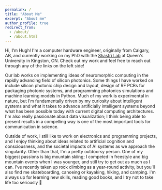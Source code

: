 ```yaml
---
permalink: /
title: "About Me"
excerpt: "About me"
author_profile: true
redirect_from: 
  - /about/
  - /about.html
---
```



Hi, I'm Hugh! I'm a computer hardware engineer, originally from Calgary, AB, and currently working on my PhD with the [Shastri Lab](https://www.queensu.ca/physics/shastrilab/) at Queen's University in Kingston, ON. Check out my work and feel free to reach out through any of the links on the left side!

Our lab works on implementing ideas of neuromorphic computing in the rapidly advancing field of silicon photonics. Some things I have worked on include silicon photonic chip design and layout, design of RF PCBs for packaging photonic systems, and programming photonics simulations and machine learning models in Python. Much of my work is experimental in nature, but I'm fundamentally driven by my curiosity about intelligent systems and what it takes to advance artificially intelligent systems beyond what has been possible today with current digital computing architectures. I'm also really passionate about data visualization; I think being able to present results in a compelling way is one of the most important tools for communication in science.

Outside of work, I still like to work on electronics and programming projects, and I enjoy thinking about ideas related to artificial cognition and consciousness, and the societal impacts of AI systems as we approach the singularity. Other than that, I'm a pretty outdoorsy person. One of my biggest passions is big mountain skiing; I competed in freestyle and big mountain events when I was younger, and still try to get out as much as I can. I've recently taken up rock climbing as a year-round activity, but you'll also find me skateboarding, canoeing or kayaking, hiking, and camping. I'm always up for learning new skills, reading good books, and I try not to take life too seriously 🤠
